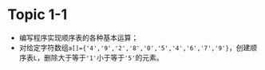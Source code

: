 # Topic 1-1
* 编写程序实现顺序表的各种基本运算；
* 对给定字符数组`a[]={'4','9','2','8','0','5','4','6','7','9'}`，创建顺序表`L`，删除大于等于`'1'`小于等于`'5'`的元素。